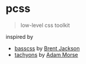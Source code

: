 # pcss

> low-level css toolkit

inspired by
* [basscss](https://basscss.com) by [Brent Jackson](https://twitter.com/jxnblk)
* [tachyons](https://tachyons.io) by [Adam Morse](https://twitter.com/mrmrs_)

